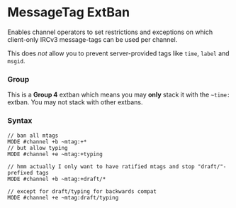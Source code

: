 # MessageTag ExtBan
Enables channel operators to set restrictions and exceptions on which client-only IRCv3 message-tags can be used per channel.

This does *not* allow you to prevent server-provided tags like `time`, `label` and `msgid`.

### Group ###
This is a **Group 4** extban which means you may **only** stack it with the `~time:` extban. You may not stack with other extbans.

### Syntax ###
```
// ban all mtags
MODE #channel +b ~mtag:+*
// but allow typing
MODE #channel +e ~mtag:+typing

// hmm actually I only want to have ratified mtags and stop "draft/"-prefixed tags
MODE #channel +b ~mtag:+draft/*

// except for draft/typing for backwards compat
MODE #channel +e ~mtag:draft/typing
```
